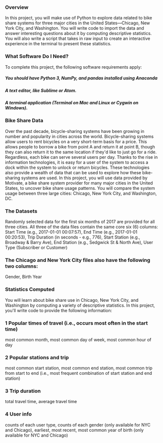 ### Overview
In this project, you will make use of Python to explore data related to bike share systems for three major cities in the United States—Chicago, New York City, and Washington. You will write code to import the data and answer interesting questions about it by computing descriptive statistics. You will also write a script that takes in raw input to create an interactive experience in the terminal to present these statistics.
### What Software Do I Need?
To complete this project, the following software requirements apply:
##### You should have Python 3, NumPy, and pandas installed using Anaconda
##### A text editor, like Sublime or Atom.
##### A terminal application (Terminal on Mac and Linux or Cygwin on Windows).
### Bike Share Data
Over the past decade, bicycle-sharing systems have been growing in number and popularity in cities across the world. Bicycle-sharing systems allow users to rent bicycles on a very short-term basis for a price. This allows people to borrow a bike from point A and return it at point B, though they can also return it to the same location if they'd like to just go for a ride. Regardless, each bike can serve several users per day.
Thanks to the rise in information technologies, it is easy for a user of the system to access a dock within the system to unlock or return bicycles. These technologies also provide a wealth of data that can be used to explore how these bike-sharing systems are used.
In this project, you will use data provided by Motivate, a bike share system provider for many major cities in the United States, to uncover bike share usage patterns. You will compare the system usage between three large cities: Chicago, New York City, and Washington, DC.
### The Datasets
Randomly selected data for the first six months of 2017 are provided for all three cities. All three of the data files contain the same core six (6) columns:
Start Time (e.g., 2017-01-01 00:07:57),
End Time (e.g., 2017-01-01 00:20:53),
Trip Duration (in seconds - e.g., 776),
Start Station (e.g., Broadway & Barry Ave),
End Station (e.g., Sedgwick St & North Ave),
User Type (Subscriber or Customer)
### The Chicago and New York City files also have the following two columns:
Gender,
Birth Year
### Statistics Computed
You will learn about bike share use in Chicago, New York City, and Washington by computing a variety of descriptive statistics. In this project, you'll write code to provide the following information:
### 1 Popular times of travel (i.e., occurs most often in the start time)
most common month,
most common day of week,
most common hour of day
### 2 Popular stations and trip
most common start station,
most common end station,
most common trip from start to end (i.e., most frequent combination of start station and end station)
### 3 Trip duration
total travel time,
average travel time
### 4 User info
counts of each user type,
counts of each gender (only available for NYC and Chicago),
earliest, most recent, most common year of birth (only available for NYC and Chicago)
